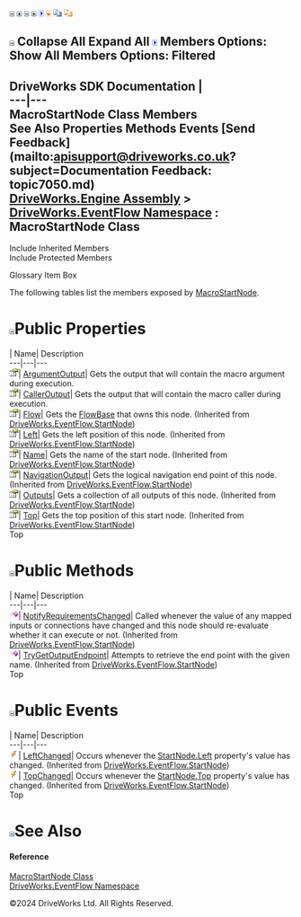 ![](dotnetimages/collapse.gif) ![](dotnetimages/expand.gif) ![](dotnetimages/collapse.gif) ![](dotnetimages/expand.gif) ![](dotnetimages/drpdown.gif) ![](dotnetimages/drpdown_orange.gif) ![](dotnetimages/copycode.gif) ![](dotnetimages/copycodeHighlight.gif)

![](dotnetimages/collapse.gif) Collapse All Expand All ![](dotnetimages/drpdown.gif) Members Options: Show All  Members Options: Filtered   
---  
DriveWorks SDK Documentation  |   
---|---  
MacroStartNode Class Members   
See Also Properties Methods Events [Send Feedback](mailto:apisupport@driveworks.co.uk?subject=Documentation Feedback: topic7050.md)  
[DriveWorks.Engine Assembly](topic2156.md) > [DriveWorks.EventFlow Namespace](topic6871.md) : MacroStartNode Class  
---  
  
Include Inherited Members    
Include Protected Members  


Glossary Item Box

The following tables list the members exposed by [MacroStartNode](topic7050.md).

# ![](dotnetimages/collapse.gif)Public Properties

| Name| Description  
---|---|---  
![Public Property](dotnetimages/publicProperty.gif)| [ArgumentOutput](topic7056.md)| Gets the output that will contain the macro argument during execution.   
![Public Property](dotnetimages/publicProperty.gif)| [CallerOutput](topic7057.md)| Gets the output that will contain the macro caller during execution.   
![Public Property](dotnetimages/publicProperty.gif)| [Flow](topic7128.md)| Gets the [FlowBase](topic6999.md) that owns this node. (Inherited from [DriveWorks.EventFlow.StartNode](topic7120.md))  
![Public Property](dotnetimages/publicProperty.gif)| [Left](topic7129.md)| Gets the left position of this node. (Inherited from [DriveWorks.EventFlow.StartNode](topic7120.md))  
![Public Property](dotnetimages/publicProperty.gif)| [Name](topic7130.md)| Gets the name of the start node. (Inherited from [DriveWorks.EventFlow.StartNode](topic7120.md))  
![Public Property](dotnetimages/publicProperty.gif)| [NavigationOutput](topic7131.md)| Gets the logical navigation end point of this node. (Inherited from [DriveWorks.EventFlow.StartNode](topic7120.md))  
![Public Property](dotnetimages/publicProperty.gif)| [Outputs](topic7132.md)| Gets a collection of all outputs of this node. (Inherited from [DriveWorks.EventFlow.StartNode](topic7120.md))  
![Public Property](dotnetimages/publicProperty.gif)| [Top](topic7133.md)| Gets the top position of this start node. (Inherited from [DriveWorks.EventFlow.StartNode](topic7120.md))  
Top

# ![](dotnetimages/collapse.gif)Public Methods

| Name| Description  
---|---|---  
![Public Method](dotnetimages/publicMethod.gif)| [NotifyRequirementsChanged](topic7126.md)| Called whenever the value of any mapped inputs or connections have changed and this node should re-evaluate whether it can execute or not. (Inherited from [DriveWorks.EventFlow.StartNode](topic7120.md))  
![Public Method](dotnetimages/publicMethod.gif)| [TryGetOutputEndpoint](topic7127.md)| Attempts to retrieve the end point with the given name. (Inherited from [DriveWorks.EventFlow.StartNode](topic7120.md))  
Top

# ![](dotnetimages/collapse.gif)Public Events

| Name| Description  
---|---|---  
![Public Event](dotnetimages/publicEvent.gif)| [LeftChanged](topic7134.md)| Occurs whenever the [StartNode.Left](topic7129.md) property's value has changed. (Inherited from [DriveWorks.EventFlow.StartNode](topic7120.md))  
![Public Event](dotnetimages/publicEvent.gif)| [TopChanged](topic7135.md)| Occurs whenever the [StartNode.Top](topic7133.md) property's value has changed. (Inherited from [DriveWorks.EventFlow.StartNode](topic7120.md))  
Top

# ![](dotnetimages/collapse.gif)See Also

#### Reference

[MacroStartNode Class](topic7050.md)   
[DriveWorks.EventFlow Namespace](topic6871.md)

©2024 DriveWorks Ltd. All Rights Reserved.
